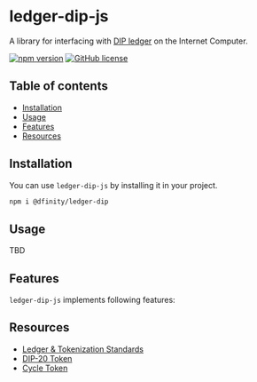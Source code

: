 # ledger-dip-js

A library for interfacing with [DIP ledger](https://github.com/dfinity/ic/tree/master/rs/rosetta-api/icrc1) on the Internet Computer.

[![npm version](https://img.shields.io/npm/v/@dfinity/ledger-dip.svg?logo=npm)](https://www.npmjs.com/package/@dfinity/ledger-dip) [![GitHub license](https://img.shields.io/badge/license-Apache%202.0-blue.svg)](https://opensource.org/licenses/Apache-2.0)

## Table of contents

- [Installation](#installation)
- [Usage](#usage)
- [Features](#features)
- [Resources](#resources)

## Installation

You can use `ledger-dip-js` by installing it in your project.

```bash
npm i @dfinity/ledger-dip
```

## Usage

TBD

## Features

`ledger-dip-js` implements following features:

<!-- TSDOC_START -->

<!-- TSDOC_END -->

## Resources

- [Ledger & Tokenization Standards](https://github.com/Psychedelic/DIP20)
- [DIP-20 Token](https://github.com/Psychedelic/DIP20/blob/main/rust/token/token.did)
- [Cycle Token](https://github.com/Psychedelic/dank/tree/develop/xtc)
